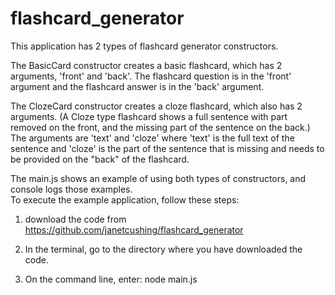 # flashcard_generator

This application has 2 types of flashcard generator constructors.  

The BasicCard constructor creates a basic flashcard, which has 2 arguments, 'front' and 'back'.  The flashcard question is in the 'front' argument and the flashcard answer is in the 'back' argument.

The ClozeCard constructor creates a cloze flashcard, which also has 2 arguments.  (A Cloze type flashcard shows a full sentence with part removed on the front, and the missing part of the sentence on the back.)  The arguments are 'text' and 'cloze' where 'text' is the full text of the sentence and 'cloze' is the part of the sentence that is missing and needs to be provided on the "back" of the flashcard.

The main.js shows an example of using both types of constructors, and console logs those examples.  
To execute the example application, follow these steps:

1) download the code from https://github.com/janetcushing/flashcard_generator

2) In the terminal, go to the directory where you have downloaded the code.

3) On the command line, enter:
node main.js

